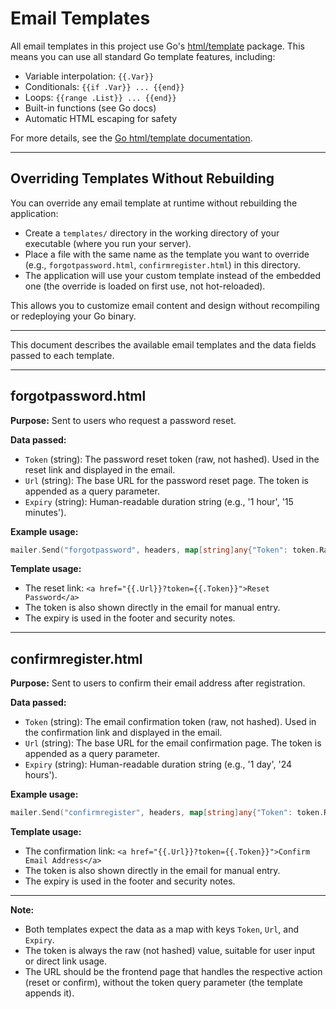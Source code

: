 # Email Templates

All email templates in this project use Go's [html/template](https://pkg.go.dev/html/template) package. This means you can use all standard Go template features, including:

- Variable interpolation: `{{.Var}}`
- Conditionals: `{{if .Var}} ... {{end}}`
- Loops: `{{range .List}} ... {{end}}`
- Built-in functions (see Go docs)
- Automatic HTML escaping for safety

For more details, see the [Go html/template documentation](https://pkg.go.dev/html/template).

---

## Overriding Templates Without Rebuilding

You can override any email template at runtime without rebuilding the application:

- Create a `templates/` directory in the working directory of your executable (where you run your server).
- Place a file with the same name as the template you want to override (e.g., `forgotpassword.html`, `confirmregister.html`) in this directory.
- The application will use your custom template instead of the embedded one (the override is loaded on first use, not hot-reloaded).

This allows you to customize email content and design without recompiling or redeploying your Go binary.

---

This document describes the available email templates and the data fields passed to each template.

---

## forgotpassword.html
**Purpose:** Sent to users who request a password reset.

**Data passed:**
- `Token` (string): The password reset token (raw, not hashed). Used in the reset link and displayed in the email.
- `Url` (string): The base URL for the password reset page. The token is appended as a query parameter.
- `Expiry` (string): Human-readable duration string (e.g., '1 hour', '15 minutes').

**Example usage:**
```go
mailer.Send("forgotpassword", headers, map[string]any{"Token": token.Raw, "Url": url, "Expiry": expiryStr})
```

**Template usage:**
- The reset link: `<a href="{{.Url}}?token={{.Token}}">Reset Password</a>`
- The token is also shown directly in the email for manual entry.
- The expiry is used in the footer and security notes.

---

## confirmregister.html
**Purpose:** Sent to users to confirm their email address after registration.

**Data passed:**
- `Token` (string): The email confirmation token (raw, not hashed). Used in the confirmation link and displayed in the email.
- `Url` (string): The base URL for the email confirmation page. The token is appended as a query parameter.
- `Expiry` (string): Human-readable duration string (e.g., '1 day', '24 hours').

**Example usage:**
```go
mailer.Send("confirmregister", headers, map[string]any{"Token": token.Raw, "Url": url, "Expiry": expiryStr})
```

**Template usage:**
- The confirmation link: `<a href="{{.Url}}?token={{.Token}}">Confirm Email Address</a>`
- The token is also shown directly in the email for manual entry.
- The expiry is used in the footer and security notes.

---

**Note:**
- Both templates expect the data as a map with keys `Token`, `Url`, and `Expiry`.
- The token is always the raw (not hashed) value, suitable for user input or direct link usage.
- The URL should be the frontend page that handles the respective action (reset or confirm), without the token query parameter (the template appends it).
